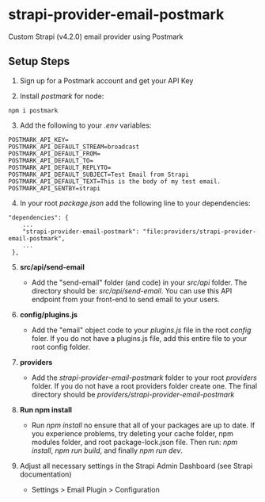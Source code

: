# strapi-provider-email-postmark
Custom Strapi (v4.2.0) email provider using Postmark

## Setup Steps

1. Sign up for a Postmark account and get your API Key

2. Install *postmark* for node:
```
npm i postmark
```

3. Add the following to your *.env* variables:
```
POSTMARK_API_KEY=
POSTMARK_API_DEFAULT_STREAM=broadcast
POSTMARK_API_DEFAULT_FROM=
POSTMARK_API_DEFAULT_TO=
POSTMARK_API_DEFAULT_REPLYTO=
POSTMARK_API_DEFAULT_SUBJECT=Test Email from Strapi
POSTMARK_API_DEFAULT_TEXT=This is the body of my test email.
POSTMARK_API_SENTBY=strapi
```

4. In your root *package.json* add the following line to your dependencies:
```
"dependencies": {
    ...
    "strapi-provider-email-postmark": "file:providers/strapi-provider-email-postmark",
    ...
 },
 ```
 
5. **src/api/send-email**
    - Add the "send-email" folder (and code) in your *src/api* folder. The directory should be: *src/api/send-email*. You can use this API endpoint from your front-end to send email to your users.
 
6. **config/plugins.js**
    - Add the "email" object code to your *plugins.js* file in the root *config* foler. If you do not have a plugins.js file, add this entire file to your root config folder.
 
7. **providers**
    - Add the *strapi-provider-email-postmark* folder to your root *providers* folder. If you do not have a root providers folder create one. The final directory should be *providers/strapi-provider-email-postmark*

8. **Run npm install**
    - Run *npm install* no ensure that all of your packages are up to date. If you experience problems, try deleting your cache folder, npm modules folder, and root package-lock.json file. Then run: *npm install*, *npm run build*, and finally *npm run dev*.
 
8. Adjust all necessary settings in the Strapi Admin Dashboard (see Strapi documentation)
    - Settings > Email Plugin > Configuration
